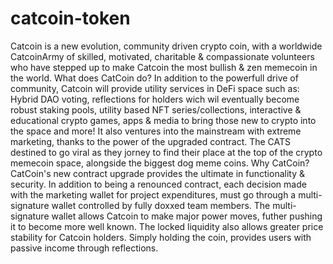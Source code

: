 # catcoin-token
Catcoin is a new evolution, community driven crypto coin, with a worldwide CatcoinArmy of skilled, motivated, charitable & compassionate volunteers who have stepped up to make Catcoin the most bullish & zen memecoin in the world.
What does CatCoin do?
In addition to the powerfull drive of community, Catcoin will provide utility services in DeFi space such as: Hybrid DAO voting, reflections for holders wich wil eventually become robust staking pools, utility based NFT series/collections, interactive & educational crypto games, apps & media to bring those new to crypto into the space and more!
It also ventures into the mainstream with extreme marketing, thanks to the power of the upgraded contract. The CATS destined to go viral as they jorney to find their place at the top of the crypto memecoin space, alongside the biggest dog meme coins.
Why CatCoin?
CatCoin's new contract upgrade provides the ultimate in functionality & security. In addition to being a renounced contract, each decision made with the marketing wallet for project expenditures, must go through a multi-signature wallet controlled by fully doxxed team members. The multi-signature wallet allows Catcoin to make major power moves, futher pushing it to become more well known.
The locked liquidity also allows greater price stability for Catcoin holders. Simply holding the coin, provides users with passive income through reflections.
